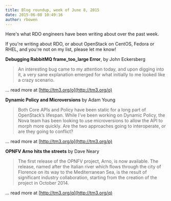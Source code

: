 ```yaml
---
title: Blog roundup, week of June 8, 2015
date: 2015-06-08 10:49:16
author: rbowen
---
```


Here's what RDO engineers have been writing about over the past week.

If you're writing about RDO, or about OpenStack on CentOS, Fedora or RHEL, and you're not on my list, please let me know!

**Debugging RabbitMQ frame_too_large Error**, by John Eckersberg

> An interesting bug came to my attention today, and upon digging into it, a very sane explanation emerged for what initially to me looked like a crazy scenario.

... read more at [http://tm3.org/o](http://tm3.org/o)


**Dynamic Policy and Microversions** by Adam Young

> Both Core APIs and Policy have been static for a long part of OpenStack’s lifespan.  While I’ve been working on Dynamic Policy, the Nova team has been looking to use microversions to allow the API to morph more quickly.  Are the two approaches going to interoperate, or are they going to conflict?

... read more at [http://tm3.org/p](http://tm3.org/p)

**OPNFV Arno hits the streets** by  Dave Neary

> The first release of the OPNFV project, Arno, is now available. The release, named after the Italian river which flows through the city of Florence on its way to the Mediterranean Sea, is the result of significant industry collaboration, starting from the creation of the project in October 2014.

... read more at [http://tm3.org/q](http://tm3.org/q)
